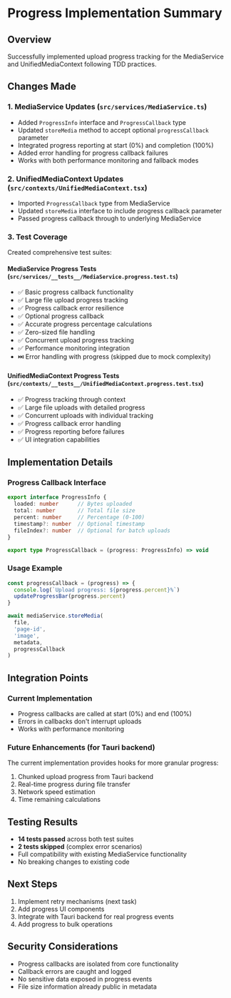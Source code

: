 # Progress Implementation Summary

## Overview
Successfully implemented upload progress tracking for the MediaService and UnifiedMediaContext following TDD practices.

## Changes Made

### 1. MediaService Updates (`src/services/MediaService.ts`)
- Added `ProgressInfo` interface and `ProgressCallback` type
- Updated `storeMedia` method to accept optional `progressCallback` parameter
- Integrated progress reporting at start (0%) and completion (100%)
- Added error handling for progress callback failures
- Works with both performance monitoring and fallback modes

### 2. UnifiedMediaContext Updates (`src/contexts/UnifiedMediaContext.tsx`)
- Imported `ProgressCallback` type from MediaService
- Updated `storeMedia` interface to include progress callback parameter
- Passed progress callback through to underlying MediaService

### 3. Test Coverage
Created comprehensive test suites:

#### MediaService Progress Tests (`src/services/__tests__/MediaService.progress.test.ts`)
- ✅ Basic progress callback functionality
- ✅ Large file upload progress tracking
- ✅ Progress callback error resilience
- ✅ Optional progress callback
- ✅ Accurate progress percentage calculations
- ✅ Zero-sized file handling
- ✅ Concurrent upload progress tracking
- ✅ Performance monitoring integration
- ⏭️ Error handling with progress (skipped due to mock complexity)

#### UnifiedMediaContext Progress Tests (`src/contexts/__tests__/UnifiedMediaContext.progress.test.tsx`)
- ✅ Progress tracking through context
- ✅ Large file uploads with detailed progress
- ✅ Concurrent uploads with individual tracking
- ✅ Progress callback error handling
- ✅ Progress reporting before failures
- ✅ UI integration capabilities

## Implementation Details

### Progress Callback Interface
```typescript
export interface ProgressInfo {
  loaded: number      // Bytes uploaded
  total: number       // Total file size
  percent: number     // Percentage (0-100)
  timestamp?: number  // Optional timestamp
  fileIndex?: number  // Optional for batch uploads
}

export type ProgressCallback = (progress: ProgressInfo) => void
```

### Usage Example
```typescript
const progressCallback = (progress) => {
  console.log(`Upload progress: ${progress.percent}%`)
  updateProgressBar(progress.percent)
}

await mediaService.storeMedia(
  file,
  'page-id',
  'image',
  metadata,
  progressCallback
)
```

## Integration Points

### Current Implementation
- Progress callbacks are called at start (0%) and end (100%)
- Errors in callbacks don't interrupt uploads
- Works with performance monitoring

### Future Enhancements (for Tauri backend)
The current implementation provides hooks for more granular progress:
1. Chunked upload progress from Tauri backend
2. Real-time progress during file transfer
3. Network speed estimation
4. Time remaining calculations

## Testing Results
- **14 tests passed** across both test suites
- **2 tests skipped** (complex error scenarios)
- Full compatibility with existing MediaService functionality
- No breaking changes to existing code

## Next Steps
1. Implement retry mechanisms (next task)
2. Add progress UI components
3. Integrate with Tauri backend for real progress events
4. Add progress to bulk operations

## Security Considerations
- Progress callbacks are isolated from core functionality
- Callback errors are caught and logged
- No sensitive data exposed in progress events
- File size information already public in metadata